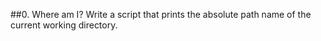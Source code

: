 ##0. Where am I? 
Write a script that prints the absolute path name of the current working directory.